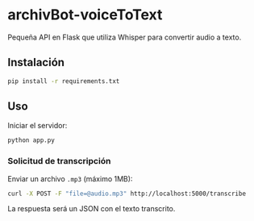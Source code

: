 # archivBot-voiceToText

Pequeña API en Flask que utiliza Whisper para convertir audio a texto.

## Instalación

```bash
pip install -r requirements.txt
```

## Uso

Iniciar el servidor:

```bash
python app.py
```

### Solicitud de transcripción

Enviar un archivo `.mp3` (máximo 1MB):

```bash
curl -X POST -F "file=@audio.mp3" http://localhost:5000/transcribe
```

La respuesta será un JSON con el texto transcrito.
